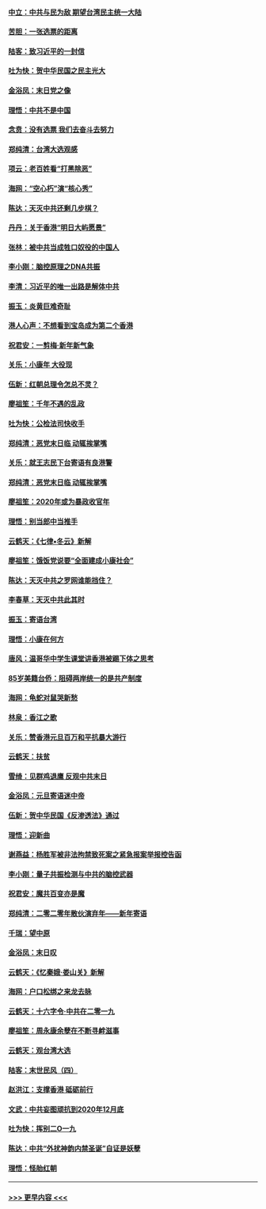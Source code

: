 #### [中立：中共与民为敌 期望台湾民主统一大陆](../pages/nsc993/n11790392.md?t=01140644) 
#### [苦胆：一张选票的距离](../pages/nsc993/n11788914.md?t=01140644) 
#### [陆客：致习近平的一封信](../pages/nsc993/n11788867.md?t=01140644) 
#### [吐为快：贺中华民国之民主光大](../pages/nsc993/n11788618.md?t=01140644) 
#### [金浴凤：末日党之像](../pages/nsc993/n11787475.md?t=01140644) 
#### [理悟：中共不是中国](../pages/nsc993/n11787463.md?t=01140644) 
#### [念贲：没有选票  我们去奋斗去努力](../pages/nsc993/n11787398.md?t=01140644) 
#### [郑纯清：台湾大选观感](../pages/nsc993/n11786210.md?t=01140644) 
#### [项云：老百姓看“打黑除恶”](../pages/nsc993/n11785398.md?t=01140644) 
#### [海网：“空心朽”演“核心秀”](../pages/nsc993/n11783874.md?t=01140644) 
#### [陈达：天灭中共还剩几步棋？](../pages/nsc993/n11783719.md?t=01140644) 
#### [丹丹：关于香港“明日大屿愿景”](../pages/nsc993/n11783273.md?t=01140644) 
#### [张林：被中共当成牲口奴役的中国人](../pages/nsc993/n11782397.md?t=01140644) 
#### [李小刚：脑控原理之DNA共振](../pages/nsc993/n11780962.md?t=01140644) 
#### [李清：习近平的唯一出路是解体中共](../pages/nsc993/n11780866.md?t=01140644) 
#### [振玉：炎黄巨难奇耻](../pages/nsc993/n11779632.md?t=01140644) 
#### [港人心声：不想看到宝岛成为第二个香港](../pages/nsc993/n11778817.md?t=01140644) 
#### [祝君安：一剪梅‧新年新气象](../pages/nsc993/n11776340.md?t=01140644) 
#### [关乐：小康年 大役现](../pages/nsc993/n11774213.md?t=01140644) 
#### [伍新：红朝总理令怎总不灵？](../pages/nsc993/n11770813.md?t=01140644) 
#### [廖祖笙：千年不遇的乱政](../pages/nsc993/n11770373.md?t=01140644) 
#### [吐为快：公检法司快收手](../pages/nsc993/n11770359.md?t=01140644) 
#### [郑纯清：恶党末日临 动辄挨掌嘴](../pages/nsc993/n11769912.md?t=01140644) 
#### [关乐：就王志民下台寄语有良港警](../pages/nsc993/n11769903.md?t=01140644) 
#### [郑纯清：恶党末日临 动辄挨掌嘴](../pages/nsc993/n11769356.md?t=01140644) 
#### [廖祖笙：2020年或为暴政收官年](../pages/nsc993/n11768216.md?t=01140644) 
#### [理悟：别当郎中当推手](../pages/nsc993/n11768243.md?t=01140644) 
#### [云鹤天：《七律▪冬云》新解](../pages/nsc993/n11768204.md?t=01140644) 
#### [廖祖笙：饿饭党说要“全面建成小康社会”](../pages/nsc993/n11767482.md?t=01140644) 
#### [陈达：天灭中共之罗网谁能挡住？](../pages/nsc993/n11767465.md?t=01140644) 
#### [李春草：天灭中共此其时](../pages/nsc993/n11767452.md?t=01140644) 
#### [振玉：寄语台湾](../pages/nsc993/n11767432.md?t=01140644) 
#### [理悟：小康在何方](../pages/nsc993/n11767394.md?t=01140644) 
#### [唐风：温哥华中学生课堂讲香港被踢下体之思考](../pages/nsc993/n11766848.md?t=01140644) 
#### [85岁美籍台侨：阻碍两岸统一的是共产制度](../pages/nsc993/n11765043.md?t=01140644) 
#### [海网：龟蛇对鼠哭新愁](../pages/nsc993/n11764895.md?t=01140644) 
#### [林泉：香江之歌](../pages/nsc993/n11764415.md?t=01140644) 
#### [关乐：赞香港元旦百万和平抗暴大游行](../pages/nsc993/n11764382.md?t=01140644) 
#### [云鹤天：扶贫](../pages/nsc993/n11764245.md?t=01140644) 
#### [雪绮：见群鸡退鹰  反观中共末日](../pages/nsc993/n11762112.md?t=01140644) 
#### [金浴凤：元旦寄语迷中帝](../pages/nsc993/n11761788.md?t=01140644) 
#### [伍新：贺中华民国《反渗透法》通过](../pages/nsc993/n11761994.md?t=01140644) 
#### [理悟：迎新曲](../pages/nsc993/n11761152.md?t=01140644) 
#### [谢燕益：杨胜军被非法拘禁致死案之紧急报案举报控告函](../pages/nsc993/n11756134.md?t=01140644) 
#### [李小刚：量子共振检测与中共的脑控武器](../pages/nsc993/n11754518.md?t=01140644) 
#### [祝君安：魔共百变亦是魔](../pages/nsc993/n11754469.md?t=01140644) 
#### [郑纯清：二零二零年散伙演弃年——新年寄语](../pages/nsc993/n11754195.md?t=01140644) 
#### [千瑞：望中原](../pages/nsc993/n11754159.md?t=01140644) 
#### [金浴凤：末日叹](../pages/nsc993/n11752359.md?t=01140644) 
#### [云鹤天：《忆秦娥‧娄山关》新解](../pages/nsc993/n11752348.md?t=01140644) 
#### [海网：户口松绑之来龙去脉](../pages/nsc993/n11752328.md?t=01140644) 
#### [云鹤天：十六字令‧中共在二零一九](../pages/nsc993/n11752305.md?t=01140644) 
#### [廖祖笙：周永康余孽在不断寻衅滋事](../pages/nsc993/n11751013.md?t=01140644) 
#### [云鹤天：观台湾大选](../pages/nsc993/n11751007.md?t=01140644) 
#### [陆客：末世民风（四）](../pages/nsc993/n11749203.md?t=01140644) 
#### [赵洪江：支撑香港 砥砺前行](../pages/nsc993/n11748482.md?t=01140644) 
#### [文武：中共妄图顽抗到2020年12月底](../pages/nsc993/n11748446.md?t=01140644) 
#### [吐为快：挥别二O一九](../pages/nsc993/n11748411.md?t=01140644) 
#### [陈达：中共“外扰神韵内禁圣诞”自证是妖孽](../pages/nsc993/n11748226.md?t=01140644) 
#### [理悟：怪胎红朝](../pages/nsc993/n11748206.md?t=01140644) 

----
#### [ >>> 更早内容 <<< ](../indexes/nsc993-earlier.md)
